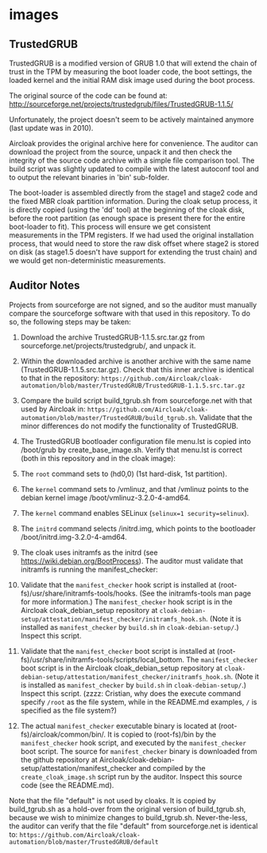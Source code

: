 images
======


## TrustedGRUB

TrustedGRUB is a modified version of GRUB 1.0 that will extend the chain of trust
in the TPM by measuring the boot loader code, the boot settings, the loaded kernel
and the initial RAM disk image used during the boot process.

The original source of the code can be found at:
http://sourceforge.net/projects/trustedgrub/files/TrustedGRUB-1.1.5/

Unfortunately, the project doesn't seem to be actively maintained anymore (last update was in 2010).

Aircloak provides the original archive here for convenience. The auditor can download the project
from the source, unpack it and then check the integrity of the source code archive with a simple
file comparison tool.
The build script was slightly updated to compile with the latest autoconf tool and to
output the relevant binaries in 'bin' sub-folder.

The boot-loader is assembled directly from the stage1 and stage2 code and the fixed MBR
cloak partition information. During the cloak setup process, it is directly copied
(using the 'dd' tool) at the beginning of the cloak disk, before the root partition
(as enough space is present there for the entire boot-loader to fit).
This process will ensure we get consistent measurements in the TPM registers.
If we had used the original installation process, that would need to store the raw disk
offset where stage2 is stored on disk (as stage1.5 doesn't have support for extending
the trust chain) and we would get non-deterministic measurements.

## Auditor Notes

Projects from sourceforge are not signed, and so the auditor must manually compare the sourceforge software with that used in this repository.  To do so, the following steps may be taken:

1.  Download the archive TrustedGRUB-1.1.5.src.tar.gz from sourceforge.net/projects/trustedgrub/, and unpack it.

1.  Within the downloaded archive is another archive with the same name (TrustedGRUB-1.1.5.src.tar.gz).  Check that this inner archive is identical to that in the repository:
`https://github.com/Aircloak/cloak-automation/blob/master/TrustedGRUB/TrustedGRUB-1.1.5.src.tar.gz`

1.  Compare the build script build_tgrub.sh from sourceforge.net with that used by Aircloak in:
`https://github.com/Aircloak/cloak-automation/blob/master/TrustedGRUB/build_tgrub.sh`. Validate that the minor differences do not modify the functionality of TrustedGRUB.

1. The TrustedGRUB bootloader configuration file menu.lst is copied into /boot/grub by create_base_image.sh.  Verify that menu.lst is correct (both in this repository and in the cloak image):
  1. The `root` command sets to (hd0,0) (1st hard-disk, 1st partition).
  1. The `kernel` command sets to /vmlinuz, and that /vmlinuz points to the debian kernel image /boot/vmlinuz-3.2.0-4-amd64.
  1. The `kernel` command enables SELinux (`selinux=1 security=selinux`).
  1. The `initrd` command selects /initrd.img, which points to the bootloader /boot/initrd.img-3.2.0-4-amd64.

1. The cloak uses initramfs as the initrd (see https://wiki.debian.org/BootProcess).  The auditor must validate that initramfs is running the manifest_checker:
  1. Validate that the `manifest_checker` hook script is installed at (root-fs)/usr/share/initramfs-tools/hooks.  (See the initramfs-tools man page for more information.)  The `manifest_checker` hook script is in the Aircloak cloak_debian_setup repository at `cloak-debian-setup/attestation/manifest_checker/initramfs_hook.sh`.  (Note it is installed as `manifest_checker` by `build.sh` in `cloak-debian-setup/`.)  Inspect this script.
  1. Validate that the `manifest_checker` boot script is installed at (root-fs)/usr/share/initramfs-tools/scripts/local_bottom.  The `manifest_checker` boot script is in the Aircloak cloak_debian_setup repository at `cloak-debian-setup/attestation/manifest_checker/initramfs_hook.sh`.  (Note it is installed as `manifest_checker` by `build.sh` in `cloak-debian-setup/`.)  Inspect this script. (zzzz: Cristian, why does the execute command specify `/root` as the file system, while in the README.md examples, `/` is specified as the file system?)
  1. The actual `manifest_checker` executable binary is located at (root-fs)/aircloak/common/bin/. It is copied to (root-fs)/bin by the `manifest_checker` hook script, and executed by the `manifest_checker` boot script.  The source for `manifest_checker` binary is downloaded from the github repository at Aircloak/cloak-debian-setup/attestation/manifest_checker and compiled by the `create_cloak_image.sh` script run by the auditor.  Inspect this source code (see the README.md).


Note that the file "default" is not used by cloaks.  It is copied by build_tgrub.sh as a hold-over from the original version of build_tgrub.sh, because we wish to minimize changes to build_tgrub.sh.  Never-the-less, the auditor can verify that the file "default" from sourceforge.net is identical to:
`https://github.com/Aircloak/cloak-automation/blob/master/TrustedGRUB/default`
